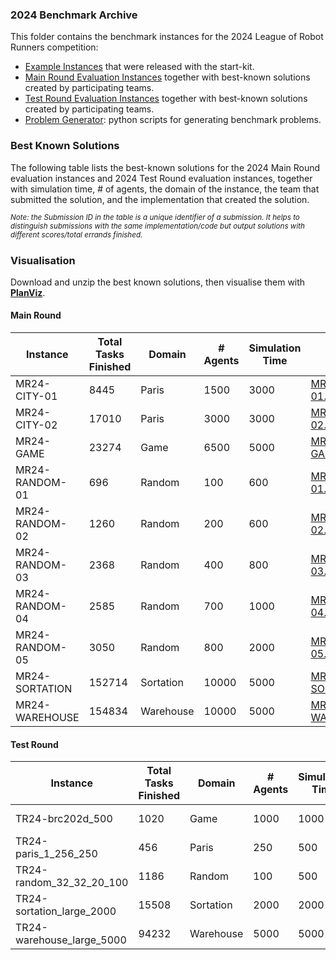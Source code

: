 ### 2024 Benchmark Archive
This folder contains the benchmark instances for the 2024 League of Robot Runners competition:
- [Example Instances](./Example%20Instances/) that were released with the start-kit.
- [Main Round Evaluation Instances](./Main%20Round%20Evaluation%20Instances/) together with best-known solutions created by participating teams.
- [Test Round Evaluation Instances](./Test%20Round%20Evaluation%20Instances/) together with best-known solutions created by participating teams.
- [Problem Generator](./Problem%20Generator): python scripts for generating benchmark problems.

### Best Known Solutions
The following table lists the best-known solutions for the 2024 Main Round evaluation instances and 2024 Test Round evaluation instances, together with simulation time, # of agents, the domain of the instance, the team that submitted the solution, and the implementation that created the solution.

*<sup>Note: the Submission ID in the table is a unique identifier of a submission. It helps to distinguish submissions with the same implementation/code but output solutions with different scores/total errands finished.</sup>*

### Visualisation

Download and unzip the best known solutions, then visualise them with **[PlanViz](https://github.com/MAPF-Competition/PlanViz)**.

#### Main Round

| Instance | Total Tasks Finished | Domain | # Agents | Simulation Time  | Solution | Team | Implementation | Submission ID |
| --- | --- | --- | --- | --- | --- | --- | --- | --- |
| MR24-CITY-01 | 8445 | Paris | 1500 | 3000 | [MR24-CITY-01.json.zip](./Test%20Round%20Evaluation%20Instances/best_solutions/MR24-CITY-01.json.zip) | Team_Kitty Knight | [da7d428b40cc1425b381adefe9709d4accbfdfe1](https://github.com/MAPF-Competition/Code_Archive/tree/master/2024%20Competition/Team_Kitty%20Knight/da7d428b40cc1425b381adefe9709d4accbfdfe1)  | 67a541d7a28af6365e586898 |
| MR24-CITY-02 | 17010 | Paris | 3000 | 3000 | [MR24-CITY-02.json.zip](./Test%20Round%20Evaluation%20Instances/best_solutions/MR24-CITY-02.json.zip) | Team_SYSU-LCIS | [2d3d3529dd0df553fd4bc229ea108f44b580d07a](https://github.com/MAPF-Competition/Code_Archive/tree/master/2024%20Competition/Team_SYSU-LCIS/2d3d3529dd0df553fd4bc229ea108f44b580d07a)  | 67b23b91af46293d145edf79 |
| MR24-GAME | 23274 | Game | 6500 | 5000 | [MR24-GAME.json.zip](./Test%20Round%20Evaluation%20Instances/best_solutions/MR24-GAME.json.zip) | Team_No Man's Sky | [44950d1b61b7482b4529a9dc127fa9d220962bdc](https://github.com/MAPF-Competition/Code_Archive/tree/master/2024%20Competition/Team_No%20Man's%20Sky/44950d1b61b7482b4529a9dc127fa9d220962bdc)  | 67b18ccbaf46293d144120a2 |
| MR24-RANDOM-01 | 696 | Random | 100 | 600 | [MR24-RANDOM-01.json.zip](./Test%20Round%20Evaluation%20Instances/best_solutions/MR24-RANDOM-01.json.zip) | Team_RAPID | [3635cb44497727271f173582a86a2cea72e9e17e](https://github.com/MAPF-Competition/Code_Archive/tree/master/2024%20Competition/Team_RAPID/3635cb44497727271f173582a86a2cea72e9e17e)  | 67add192a28af6365ea29ce4 |
| MR24-RANDOM-02 | 1260 | Random | 200 | 600 | [MR24-RANDOM-02.json.zip](./Test%20Round%20Evaluation%20Instances/best_solutions/MR24-RANDOM-02.json.zip) | Team_Kitty Knight | [da7d428b40cc1425b381adefe9709d4accbfdfe1](https://github.com/MAPF-Competition/Code_Archive/tree/master/2024%20Competition/Team_Kitty%20Knight/da7d428b40cc1425b381adefe9709d4accbfdfe1)  | 67a541d7a28af6365e586898 |
| MR24-RANDOM-03 | 2368 | Random | 400 | 800 | [MR24-RANDOM-03.json.zip](./Test%20Round%20Evaluation%20Instances/best_solutions/MR24-RANDOM-03.json.zip) | Team_No Man's Sky | [e323feb67c2d117d7f24103ed6704f7040e017af](https://github.com/MAPF-Competition/Code_Archive/tree/master/2024%20Competition/Team_No%20Man's%20Sky/e323feb67c2d117d7f24103ed6704f7040e017af)  | 67b10a31af46293d1437b0bc |
| MR24-RANDOM-04 | 2585 | Random | 700 | 1000 | [MR24-RANDOM-04.json.zip](./Test%20Round%20Evaluation%20Instances/best_solutions/MR24-RANDOM-04.json.zip) | Team_No Man's Sky | [e323feb67c2d117d7f24103ed6704f7040e017af](https://github.com/MAPF-Competition/Code_Archive/tree/master/2024%20Competition/Team_No%20Man's%20Sky/e323feb67c2d117d7f24103ed6704f7040e017af)  | 67b10a31af46293d1437b0bc |
| MR24-RANDOM-05 | 3050 | Random | 800 | 2000 | [MR24-RANDOM-05.json.zip](./Test%20Round%20Evaluation%20Instances/best_solutions/MR24-RANDOM-05.json.zip) | Team_No Man's Sky | [44950d1b61b7482b4529a9dc127fa9d220962bdc](https://github.com/MAPF-Competition/Code_Archive/tree/master/2024%20Competition/Team_No%20Man's%20Sky/44950d1b61b7482b4529a9dc127fa9d220962bdc)  | 67b18ccbaf46293d144120a2 |
| MR24-SORTATION | 152714 | Sortation | 10000 | 5000 | [MR24-SORTATION.json.zip](./Test%20Round%20Evaluation%20Instances/best_solutions/MR24-SORTATION.json.zip) | Team_No Man's Sky | [44950d1b61b7482b4529a9dc127fa9d220962bdc](https://github.com/MAPF-Competition/Code_Archive/tree/master/2024%20Competition/Team_No%20Man's%20Sky/44950d1b61b7482b4529a9dc127fa9d220962bdc)  | 67b18ccbaf46293d144120a2 |
| MR24-WAREHOUSE | 154834 | Warehouse | 10000 | 5000 | [MR24-WAREHOUSE.json.zip](./Test%20Round%20Evaluation%20Instances/best_solutions/MR24-WAREHOUSE.json.zip) | Team_No Man's Sky | [faa15de96d1521a81d54bc4cb72a0fa6f2302a58](https://github.com/MAPF-Competition/Code_Archive/tree/master/2024%20Competition/Team_No%20Man's%20Sky/faa15de96d1521a81d54bc4cb72a0fa6f2302a58)  | 67b121d1af46293d14396c15 |


#### Test Round

| Instance | Total Tasks Finished | Domain | # Agents | Simulation Time  | Solution | Team | Implementation | Submission ID |
| --- | --- | --- | --- | --- | --- | --- | --- | --- |
| TR24-brc202d_500 | 1020 | Game | 1000 | 1000 | [TR24-brc202d_500.json.zip](./Test%20Round%20Evaluation%20Instances/best_solutions/TR24-brc202d_500.json.zip) | Team_Kitty Knight | [c45dfe0c26258930d0205aa4d5e77e22c8392a16](https://github.com/MAPF-Competition/Code_Archive/tree/master/2024%20Competition/Team_Kitty%20Knight/c45dfe0c26258930d0205aa4d5e77e22c8392a16)  | 67284c651ac3f355e923ecb1 |
| TR24-paris_1_256_250 | 456 | Paris | 250 | 500 | [TR24-paris_1_256_250.json.zip](./Test%20Round%20Evaluation%20Instances/best_solutions/TR24-paris_1_256_250.json.zip) | Team_Kitty Knight | [4761d4b3c416d35bbb1d414d57032edb0bf7cc7e](https://github.com/MAPF-Competition/Code_Archive/tree/master/2024%20Competition/Team_Kitty%20Knight/4761d4b3c416d35bbb1d414d57032edb0bf7cc7e)  | 67200a631ac3f355e921e69f |
| TR24-random_32_32_20_100 | 1186 | Random | 100 | 500 | [TR24-random_32_32_20_100.json.zip](./Test%20Round%20Evaluation%20Instances/best_solutions/TR24-random_32_32_20_100.json.zip) | Team_Kitty Knight | [c45dfe0c26258930d0205aa4d5e77e22c8392a16](https://github.com/MAPF-Competition/Code_Archive/tree/master/2024%20Competition/Team_Kitty%20Knight/c45dfe0c26258930d0205aa4d5e77e22c8392a16)  | 67284c651ac3f355e923ecb1 |
| TR24-sortation_large_2000 | 15508 | Sortation | 2000 | 2000 | [TR24-sortation_large_2000.json.zip](./Test%20Round%20Evaluation%20Instances/best_solutions/TR24-sortation_large_2000.json.zip) | Team_Kitty Knight | [c45dfe0c26258930d0205aa4d5e77e22c8392a16](https://github.com/MAPF-Competition/Code_Archive/tree/master/2024%20Competition/Team_Kitty%20Knight/c45dfe0c26258930d0205aa4d5e77e22c8392a16)  | 67284c651ac3f355e923ecb1 |
| TR24-warehouse_large_5000 | 94232 | Warehouse | 5000 | 5000 | [TR24-warehouse_large_5000.json.zip](./Test%20Round%20Evaluation%20Instances/best_solutions/TR24-warehouse_large_5000.json.zip) | Team_Kitty Knight | [4761d4b3c416d35bbb1d414d57032edb0bf7cc7e](https://github.com/MAPF-Competition/Code_Archive/tree/master/2024%20Competition/Team_Kitty%20Knight/4761d4b3c416d35bbb1d414d57032edb0bf7cc7e)  | 67200a631ac3f355e921e69f |